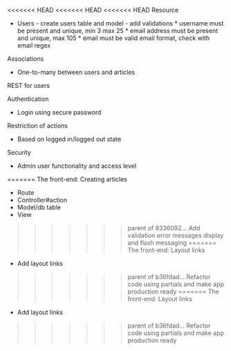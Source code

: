 <<<<<<< HEAD
<<<<<<< HEAD
<<<<<<< HEAD
Resource
- Users - create users table and model
        - add validations
        * username must be present and unique, min 3 max 25
        * email address must be present and unique, max 105
        * email must be valid email format, check with email regex

Associations
- One-to-many
  between users and articles

REST for users

Authentication
- Login using secure password

Restriction of actions
- Based on logged in/logged out state

Security
- Admin user functionality and access level




=======
The front-end: Creating articles 

- Route
- Controller#action
- Model/db table
- View
>>>>>>> parent of 8336092... Add validation error messages display and flash messaging
=======
The front-end: Layout links

- Add layout links
>>>>>>> parent of b36fdad... Refactor code using partials and make app production ready
=======
The front-end: Layout links

- Add layout links
>>>>>>> parent of b36fdad... Refactor code using partials and make app production ready

